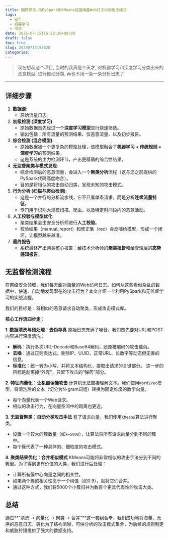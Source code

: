 ```yaml
---
title: 回顾项目-用PySpark和KMeans挖掘海量Web日志中的攻击模式
tags:
  - 安全
  - 机器学习
  - 项目
date: 2025-07-15T15:28:28+08:00
draft: false
toc: true
slug: 20250715152828
categories:
---
```

> 现在想起这个项目, 当时的我真是个天才, 对机器学习和深度学习分类出来的恶意模型, 进行自动分类, 再也不用一条一条分析日志了
---
## 详细步骤
1. **数据源**:   
	- 原始流量日志。
2. **初级检测 (深度学习)**:
    - 原始数据首先经过一个**深度学习模型**进行快速筛选。
    - 输出包括：所有流量的预测结果、仅恶意流量、以及初步报告。
3. **综合检测 (混合模型)**:
    - 原始数据被一个更复杂的模型处理，该模型融合了**机器学习 + 传统规则 + 深度学习**的预测结果。
    - 这是系统的主力检测环节，产出更精确的综合性结果。
4. **无监督聚类与模式发现**:
    - 综合检测后的恶意流量，会进入一个**聚类分析**流程（这与您之前提供的PySpark代码高度吻合）。
    - 目的是将相似的攻击自动归类，发现未知的攻击模式。
5. **行为分析 (扫描与爬虫检测)**:
    - 这是一个并行的分析流水线，它不只看单条请求，而是分析**连续流量特征**。
    - 专门用于识别大规模扫描、爬虫、以及特定时间段内的恶意活动。
6. **人工校验与模型优化**:
    - 聚类结果会由安全分析师进行**人工校验**。
    - 校验结果（manual_report）和修正集（rec）会反哺给模型，形成一个闭环，让模型越来越准。
7. **最终报告**:
    - 系统最终产出两类核心报告：给技术分析师的**聚类报告**和给管理层的**态势感知报告**。

## 无监督检测流程

在网络安全领域，我们每天面对海量的Web访问日志。如何从这些看似杂乱的数据中，快速、自动地发现潜在的攻击行为？本文介绍一个利用PySpark和无监督学习的实战流程。

我们的目标是：将相似的恶意请求自动聚类，形成攻击模式库。

**核心工作流四步走：**

**1. 数据清洗与预处理：去伪存真**
原始日志充满了噪音。我们首先要对URL和POST内容进行深度清洗：
*   **解码**：执行多次URL-Decode和Base64解码，还原被编码的攻击载荷。
*   **去噪**：通过正则表达式，剔除IP、UUID、正常URL、长数字等动态但无害的信息。
*   **标准化**：统一转为小写，并将文本结构化，提取出请求的关键部分。
这一步的目标是剥离掉“外壳”，只留下攻击的“弹药”部分。

**2. 特征向量化：让机器读懂攻击**
计算机无法直接理解文本。我们使用`Word2Vec`模型，将清洗后的文本（切分为N-gram词组）转换为固定维度的数学向量。
*   每个向量代表一个Web请求。
*   相似的攻击行为，在向量空间中的距离也更近。

**3. 无监督聚类：自动分类攻击手法**
有了请求向量，我们使用`KMeans`算法进行聚类。
*   设置一个较大的簇数量（如`k=5000`），让算法将所有请求向量分到不同的簇中。
*   每个簇代表了一种具体的、细粒度的攻击模式。

**4. 聚类结果优化：合并相似模式**
KMeans可能将非常相似的攻击手法分到不同的簇里。为了得到更有价值的大类，我们进行后处理：
*   计算所有簇中心向量之间的相关性。
*   如果两个簇的相关性高于一个阈值（如0.9），就将它们合并。
*   通过这种方式，我们将5000个小簇归并为数百个更具代表性的攻击大类。

## **总结**

通过**“清洗 -> 向量化 -> 聚类 -> 合并”**这一套组合拳，我们成功地将海量、无序的恶意日志，转化为了结构清晰、可供分析的攻击模式集合，为后续的规则制定和威胁狩猎提供了强大的数据支持。

<!--more-->
